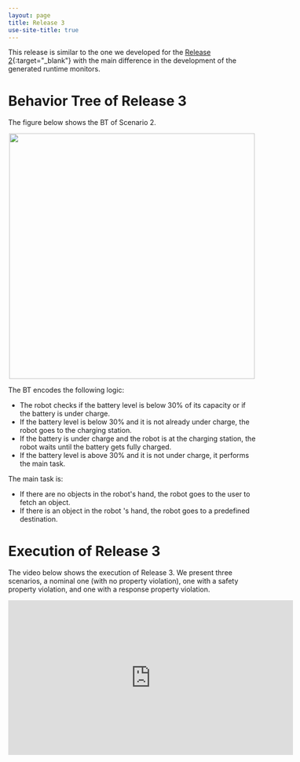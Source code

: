 ```yaml
---
layout: page
title: Release 3
use-site-title: true
---
```


This release is similar to the one we developed for the [Release 2](release2.md){:target="_blank"} with the main difference in the development of the generated runtime monitors.

# Behavior Tree of Release 3


The figure below shows the BT of Scenario 2.

<p align="center">
<img src="https://user-images.githubusercontent.com/8132627/99838997-4fc88080-2b6a-11eb-9d60-6cb3e4da68fa.png" width="500">
</p>



The BT encodes the following logic:

- The robot checks if the battery level is below $30$\% of its capacity or if the battery is under charge.
- If the battery level is below $30$\% and it is not already under charge, the robot goes to the charging station.
- If the battery is under charge and the robot is at the charging station, the robot waits until the battery gets fully charged.
- If the battery level is above $30$\% and it is not under charge, it performs the main task.

The main task is:
 - If there are no objects in the robot's hand, the robot goes to the user to fetch an object.
 - If there is an object in the robot 's hand, the robot goes to a predefined destination.

# Execution of Release 3

 The video below shows the execution of Release 3.  We present three scenarios, a nominal one (with no property violation), one with a safety property violation, and one with a response property violation.
<p align="center">
 <iframe width="580" height="315" src="https://www.youtube.com/embed/yIBwSQ8pLmo" frameborder="0" allowfullscreen></iframe>
</p>
